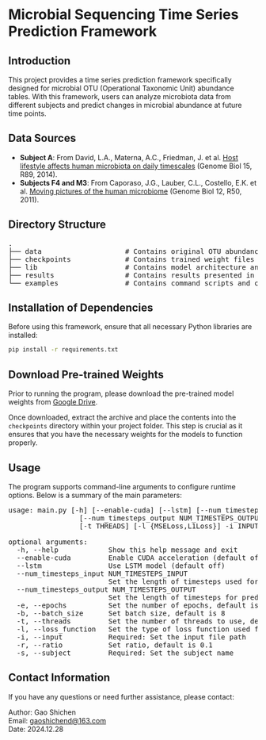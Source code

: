 # Microbial Sequencing Time Series Prediction Framework

## Introduction  

This project provides a time series prediction framework specifically designed for microbial OTU (Operational Taxonomic Unit) abundance tables. With this framework, users can analyze microbiota data from different subjects and predict changes in microbial abundance at future time points.

## Data Sources

- **Subject A**: From David, L.A., Materna, A.C., Friedman, J. et al. [Host lifestyle affects human microbiota on daily timescales](https://doi.org/10.1186/gb-2014-15-7-r89) (Genome Biol 15, R89, 2014).  
- **Subjects F4 and M3**: From Caporaso, J.G., Lauber, C.L., Costello, E.K. et al. [Moving pictures of the human microbiome](https://doi.org/10.1186/gb-2011-12-5-r50) (Genome Biol 12, R50, 2011).  

## Directory Structure  
<pre>
.  
├── data                    # Contains original OTU abundance tables and adjacency matrix binary files  
├── checkpoints             # Contains trained weight files and process files  
├── lib                     # Contains model architecture and preprocessing code  
├── results                 # Contains results presented in the paper  
└── examples                # Contains command scripts and cases for reproducing results in the paper  
</pre>

## Installation of Dependencies  

Before using this framework, ensure that all necessary Python libraries are installed:  

```bash
pip install -r requirements.txt  
```

## Download Pre-trained Weights  

Prior to running the program, please download the pre-trained model weights from [Google Drive](https://drive.google.com/drive/folders/19ZM7L4_L7fskJVzECu6tS0jEXR0oD-IS?usp=drive_link).  

Once downloaded, extract the archive and place the contents into the `checkpoints` directory within your project folder. This step is crucial as it ensures that you have the necessary weights for the models to function properly.   

## Usage
The program supports command-line arguments to configure runtime options. Below is a summary of the main parameters:  
<pre>
usage: main.py [-h] [--enable-cuda] [--lstm] [--num_timesteps_input NUM_TIMESTEPS_INPUT]  
                 [--num_timesteps_output NUM_TIMESTEPS_OUTPUT] [-e EPOCHS] [-b BATCH_SIZE]  
                 [-t THREADS] [-l {MSELoss,L1Loss}] -i INPUT -r [RATIO] -s SUBJECT  

optional arguments:
  -h, --help            Show this help message and exit  
  --enable-cuda         Enable CUDA acceleration (default off)  
  --lstm                Use LSTM model (default off)  
  --num_timesteps_input NUM_TIMESTEPS_INPUT  
                        Set the length of timesteps used for training, default is 12  
  --num_timesteps_output NUM_TIMESTEPS_OUTPUT  
                        Set the length of timesteps for prediction output, default is 1  
  -e, --epochs          Set the number of epochs, default is 200  
  -b, --batch_size      Set batch size, default is 8  
  -t, --threads         Set the number of threads to use, default is 120  
  -l, --loss_function   Set the type of loss function used for model training, default is L1Loss  
  -i, --input           Required: Set the input file path  
  -r, --ratio           Set ratio, default is 0.1  
  -s, --subject         Required: Set the subject name  
</pre>

## Contact Information
If you have any questions or need further assistance, please contact:  

Author: Gao Shichen   
Email: gaoshichend@163.com  
Date: 2024.12.28  
